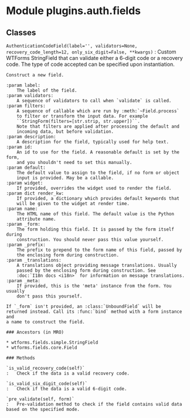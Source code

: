 Module plugins.auth.fields
==========================

Classes
-------

`AuthenticationCodeField(label='', validators=None, recovery_code_length=12, only_six_digit=False, **kwargs)`
:   Custom WTForms StringField that can validate either a 6-digit code or a recovery code.
    The type of code accepted can be specified upon instantiation.
    
    Construct a new field.
    
    :param label:
        The label of the field.
    :param validators:
        A sequence of validators to call when `validate` is called.
    :param filters:
        A sequence of callable which are run by :meth:`~Field.process`
        to filter or transform the input data. For example
        ``StringForm(filters=[str.strip, str.upper])``.
        Note that filters are applied after processing the default and
        incoming data, but before validation.
    :param description:
        A description for the field, typically used for help text.
    :param id:
        An id to use for the field. A reasonable default is set by the form,
        and you shouldn't need to set this manually.
    :param default:
        The default value to assign to the field, if no form or object
        input is provided. May be a callable.
    :param widget:
        If provided, overrides the widget used to render the field.
    :param dict render_kw:
        If provided, a dictionary which provides default keywords that
        will be given to the widget at render time.
    :param name:
        The HTML name of this field. The default value is the Python
        attribute name.
    :param _form:
        The form holding this field. It is passed by the form itself during
        construction. You should never pass this value yourself.
    :param _prefix:
        The prefix to prepend to the form name of this field, passed by
        the enclosing form during construction.
    :param _translations:
        A translations object providing message translations. Usually
        passed by the enclosing form during construction. See
        :doc:`I18n docs <i18n>` for information on message translations.
    :param _meta:
        If provided, this is the 'meta' instance from the form. You usually
        don't pass this yourself.
    
    If `_form` isn't provided, an :class:`UnboundField` will be
    returned instead. Call its :func:`bind` method with a form instance and
    a name to construct the field.

    ### Ancestors (in MRO)

    * wtforms.fields.simple.StringField
    * wtforms.fields.core.Field

    ### Methods

    `is_valid_recovery_code(self)`
    :   Check if the data is a valid recovery code.

    `is_valid_six_digit_code(self)`
    :   Check if the data is a valid 6-digit code.

    `pre_validate(self, form)`
    :   Pre-validation method to check if the field contains valid data based on the specified mode.